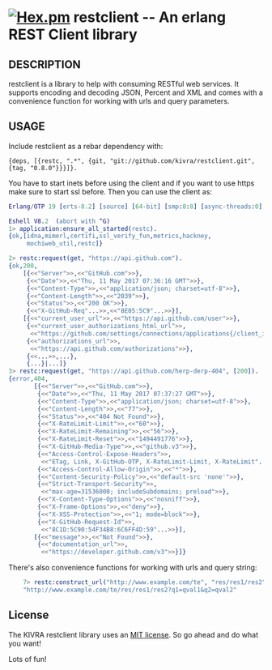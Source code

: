 [![Hex.pm](https://img.shields.io/hexpm/v/restc.svg?maxAge=2592000)](https://hex.pm/packages/restc) restclient -- An erlang REST Client library
====================================

## DESCRIPTION

restclient is a library to help with consuming RESTful web services. It supports
encoding and decoding JSON, Percent and XML and comes with a convenience
function for working with urls and query parameters.

## USAGE

Include restclient as a rebar dependency with:

	{deps, [{restc, ".*", {git, "git://github.com/kivra/restclient.git", {tag, "0.8.0"}}}]}.

You have to start inets before using the client and if you want to use https make sure to start ssl before.
Then you can use the client as:

``` erlang
Erlang/OTP 19 [erts-8.2] [source] [64-bit] [smp:8:8] [async-threads:0] [kernel-poll:false]

Eshell V8.2  (abort with ^G)
1> application:ensure_all_started(restc).
{ok,[idna,mimerl,certifi,ssl_verify_fun,metrics,hackney,
     mochiweb_util,restc]}

2> restc:request(get, "https://api.github.com").
{ok,200,
    [{<<"Server">>,<<"GitHub.com">>},
     {<<"Date">>,<<"Thu, 11 May 2017 07:36:16 GMT">>},
     {<<"Content-Type">>,<<"application/json; charset=utf-8">>},
     {<<"Content-Length">>,<<"2039">>},
     {<<"Status">>,<<"200 OK">>},
     {<<"X-GitHub-Req"...>>,<<"8E05:5C9"...>>}],
    [{<<"current_user_url">>,<<"https://api.github.com/user">>},
     {<<"current_user_authorizations_html_url">>,
      <<"https://github.com/settings/connections/applications{/client_id}">>},
     {<<"authorizations_url">>,
      <<"https://api.github.com/authorizations">>},
     {<<...>>,...},
     {...}|...]}
3> restc:request(get, "https://api.github.com/herp-derp-404", [200]).
{error,404,
       [{<<"Server">>,<<"GitHub.com">>},
        {<<"Date">>,<<"Thu, 11 May 2017 07:37:27 GMT">>},
        {<<"Content-Type">>,<<"application/json; charset=utf-8">>},
        {<<"Content-Length">>,<<"77">>},
        {<<"Status">>,<<"404 Not Found">>},
        {<<"X-RateLimit-Limit">>,<<"60">>},
        {<<"X-RateLimit-Remaining">>,<<"56">>},
        {<<"X-RateLimit-Reset">>,<<"1494491776">>},
        {<<"X-GitHub-Media-Type">>,<<"github.v3">>},
        {<<"Access-Control-Expose-Headers">>,
         <<"ETag, Link, X-GitHub-OTP, X-RateLimit-Limit, X-RateLimit"...>>},
        {<<"Access-Control-Allow-Origin">>,<<"*">>},
        {<<"Content-Security-Policy">>,<<"default-src 'none'">>},
        {<<"Strict-Transport-Security">>,
         <<"max-age=31536000; includeSubdomains; preload">>},
        {<<"X-Content-Type-Options">>,<<"nosniff">>},
        {<<"X-Frame-Options">>,<<"deny">>},
        {<<"X-XSS-Protection">>,<<"1; mode=block">>},
        {<<"X-GitHub-Request-Id">>,
         <<"8C1D:5C90:54F34B8:6C6FF4D:59"...>>}],
       [{<<"message">>,<<"Not Found">>},
        {<<"documentation_url">>,
         <<"https://developer.github.com/v3">>}]}

```

There's also convenience functions for working with urls and query string:

``` erlang
	7> restc:construct_url("http://www.example.com/te", "res/res1/res2", [{"q1", "qval1"}, {"q2", "qval2"}]).
	"http://www.example.com/te/res/res1/res2?q1=qval1&q2=qval2"
```

## License
The KIVRA restclient library uses an [MIT license](http://en.wikipedia.org/wiki/MIT_License). So go ahead and do what
you want!

Lots of fun!
